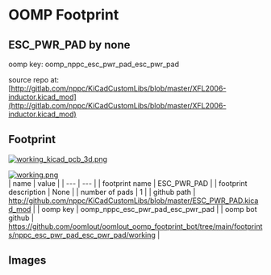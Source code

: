 # OOMP Footprint  
## ESC_PWR_PAD  by none  
  
oomp key: oomp_nppc_esc_pwr_pad_esc_pwr_pad  
  
source repo at: [http://gitlab.com/nppc/KiCadCustomLibs/blob/master/XFL2006-inductor.kicad_mod](http://gitlab.com/nppc/KiCadCustomLibs/blob/master/XFL2006-inductor.kicad_mod)  
## Footprint  
  
[![working_kicad_pcb_3d.png](working_kicad_pcb_3d_600.png)](working_kicad_pcb_3d.png)  
  
[![working.png](working_600.png)](working.png)  
| name | value | 
| --- | --- | 
| footprint name | ESC_PWR_PAD | 
| footprint description | None | 
| number of pads | 1 | 
| github path | http://github.com/nppc/KiCadCustomLibs/blob/master/ESC_PWR_PAD.kicad_mod | 
| oomp key | oomp_nppc_esc_pwr_pad_esc_pwr_pad | 
| oomp bot github | https://github.com/oomlout/oomlout_oomp_footprint_bot/tree/main/footprints/nppc_esc_pwr_pad_esc_pwr_pad/working | 
## Images  
